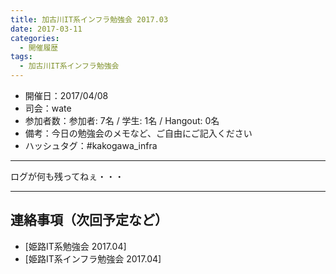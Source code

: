 ```yaml
---
title: 加古川IT系インフラ勉強会 2017.03
date: 2017-03-11
categories:
  - 開催履歴
tags:
  - 加古川IT系インフラ勉強会
---
```


* 開催日：2017/04/08
* 司会：wate
* 参加者数：参加者: 7名 / 学生: 1名 / Hangout: 0名
* 備考：今日の勉強会のメモなど、ご自由にご記入ください
* ハッシュタグ：#kakogawa_infra

---

ログが何も残ってねぇ・・・

---

## 連絡事項（次回予定など）

* [姫路IT系勉強会 2017.04]
* [姫路IT系インフラ勉強会 2017.04]

